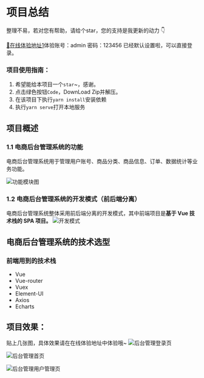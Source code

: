 # 项目总结

整理不易，若对您有帮助，请给个star，您的支持是我更新的动力 👇

[🚩在线体验地址1](http://118.31.171.210/#/welcome)体验账号：admin 密码：123456 已经默认设置啦，可以直接登录。

### 项目使用指南：

1. 希望能给本项目一个`star`~，感谢。
2. 点击绿色按钮`Code`，DownLoad Zip并解压。
3. 在该项目下执行`yarn install`安装依赖
4. 执行`yarn serve`打开本地服务

## 项目概述

### 1.1 电商后台管理系统的功能

电商后台管理系统用于管理用户账号、商品分类、商品信息、订单、数据统计等业务功能。

![功能模块图](https://gitee.com/wBekvam/vue-shop-admin/raw/master/image/mall_desc01.png)

### 1.2 电商后台管理系统的开发模式（前后端分离）

电商后台管理系统整体采用前后端分离的开发模式，其中前端项目是**基于 Vue 技术栈的 SPA 项目。**
![开发模式](https://gitee.com/wBekvam/vue-shop-admin/raw/master/image/mall_desc02.png)

## 电商后台管理系统的技术选型

### 前端用到的技术栈

- Vue
- Vue-router
- Vuex
- Element-UI
- Axios
- Echarts

## 项目效果：

贴上几张图，具体效果请在在线体验地址中体验哦~
![后台管理登录页](https://p1-juejin.byteimg.com/tos-cn-i-k3u1fbpfcp/92c87510cd364c2f938e32babbd72153~tplv-k3u1fbpfcp-watermark.image)

![后台管理首页](https://p6-juejin.byteimg.com/tos-cn-i-k3u1fbpfcp/002aa88afe88496b90663be09ab463b5~tplv-k3u1fbpfcp-watermark.image)

![后台管理用户管理页](https://p1-juejin.byteimg.com/tos-cn-i-k3u1fbpfcp/c2e79df8e7d94cf38efb9018a89ebd7e~tplv-k3u1fbpfcp-watermark.image)
